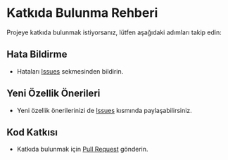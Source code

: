 # Katkıda Bulunma Rehberi

Projeye katkıda bulunmak istiyorsanız, lütfen aşağıdaki adımları takip edin:

## Hata Bildirme
- Hataları [Issues](https://github.com/zeusdarkly/repository/issues) sekmesinden bildirin.

## Yeni Özellik Önerileri
- Yeni özellik önerilerinizi de [Issues](https://github.com/zeusdarkly/repository/issues) kısmında paylaşabilirsiniz.

## Kod Katkısı
- Katkıda bulunmak için [Pull Request](https://github.com/zeusdarkly/repository/pulls) gönderin.
